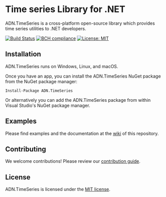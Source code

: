 # Time series Library for .NET

ADN.TimeSeries is a cross-platform open-source library which provides time series utilities to .NET developers.

[![Build Status](https://travis-ci.org/andresdigiovanni/ADN.TimeSeries.svg?branch=master)](https://travis-ci.org/andresdigiovanni/ADN.TimeSeries)
[![BCH compliance](https://bettercodehub.com/edge/badge/andresdigiovanni/ADN.TimeSeries?branch=master)](https://bettercodehub.com/)
[![License: MIT](https://img.shields.io/badge/License-MIT-yellow.svg)](https://opensource.org/licenses/MIT)

## Installation

ADN.TimeSeries runs on Windows, Linux, and macOS.

Once you have an app, you can install the ADN.TimeSeries NuGet package from the NuGet package manager:

```
Install-Package ADN.TimeSeries
```

Or alternatively you can add the ADN.TimeSeries package from within Visual Studio's NuGet package manager.

## Examples

Please find examples and the documentation at the [wiki](https://github.com/andresdigiovanni/ADN.TimeSeries/wiki) of this repository.

## Contributing

We welcome contributions! Please review our [contribution guide](CONTRIBUTING.md).

## License

ADN.TimeSeries is licensed under the [MIT license](LICENSE).
